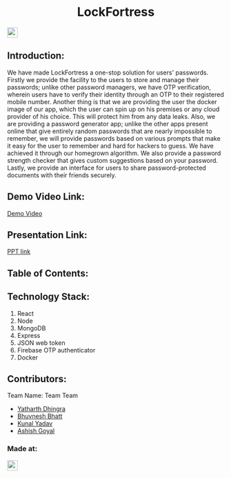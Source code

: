 <h1 align="center">LockFortress</h1>
<p align="center">
</p>

<a href="https://hack36.com"> <img src="https://i.postimg.cc/RFFWF4vg/built-at-hack.jpg" height=24px> </a>


## Introduction:
We have made LockFortress a one-stop solution for users' passwords. Firstly we provide the facility to the users to store and manage their passwords; unlike other password managers, we have OTP verification, wherein users have to verify their identity through an OTP to their registered mobile number. Another thing is that we are providing the user the docker image of our app, which the user can spin up on his premises or any cloud provider of his choice. This will protect him from any data leaks. Also, we are providing a password generator app; unlike the other apps present online that give entirely random passwords that are nearly impossible to remember, we will provide passwords based on various prompts that make it easy for the user to remember and hard for hackers to guess. We have achieved it through our homegrown algorithm. We also provide a password strength checker that gives custom suggestions based on your password. Lastly, we provide an interface for users to share password-protected documents with their friends securely.  
## Demo Video Link:
  <a href="https://youtu.be/JlZAecBwPbg">Demo Video </a>
  
## Presentation Link:
  <a href="https://cutt.ly/g4ACIPU"> PPT link </a>
  
  
## Table of Contents:

## Technology Stack:
  1) React
  2) Node
  3) MongoDB
  4) Express
  5) JSON web token
  6) Firebase OTP authenticator
  7) Docker
  

## Contributors:

Team Name: Team Team

* [Yatharth Dhingra](https://github.com/YatharthDhingra)
* [Bhuvnesh Bhatt](https://github.com/bhuvnesh-b)
* [Kunal Yadav](https://github.com/metakunal)
* [Ashish Goyal](https://github.com/ashish1141)


### Made at:
<a href="https://hack36.com"> <img src="https://i.postimg.cc/RFFWF4vg/built-at-hack.jpg" height=24px> </a>
